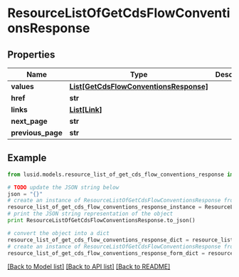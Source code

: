 # ResourceListOfGetCdsFlowConventionsResponse


## Properties
Name | Type | Description | Notes
------------ | ------------- | ------------- | -------------
**values** | [**List[GetCdsFlowConventionsResponse]**](GetCdsFlowConventionsResponse.md) |  | 
**href** | **str** |  | [optional] 
**links** | [**List[Link]**](Link.md) |  | [optional] 
**next_page** | **str** |  | [optional] 
**previous_page** | **str** |  | [optional] 

## Example

```python
from lusid.models.resource_list_of_get_cds_flow_conventions_response import ResourceListOfGetCdsFlowConventionsResponse

# TODO update the JSON string below
json = "{}"
# create an instance of ResourceListOfGetCdsFlowConventionsResponse from a JSON string
resource_list_of_get_cds_flow_conventions_response_instance = ResourceListOfGetCdsFlowConventionsResponse.from_json(json)
# print the JSON string representation of the object
print ResourceListOfGetCdsFlowConventionsResponse.to_json()

# convert the object into a dict
resource_list_of_get_cds_flow_conventions_response_dict = resource_list_of_get_cds_flow_conventions_response_instance.to_dict()
# create an instance of ResourceListOfGetCdsFlowConventionsResponse from a dict
resource_list_of_get_cds_flow_conventions_response_form_dict = resource_list_of_get_cds_flow_conventions_response.from_dict(resource_list_of_get_cds_flow_conventions_response_dict)
```
[[Back to Model list]](../README.md#documentation-for-models) [[Back to API list]](../README.md#documentation-for-api-endpoints) [[Back to README]](../README.md)


